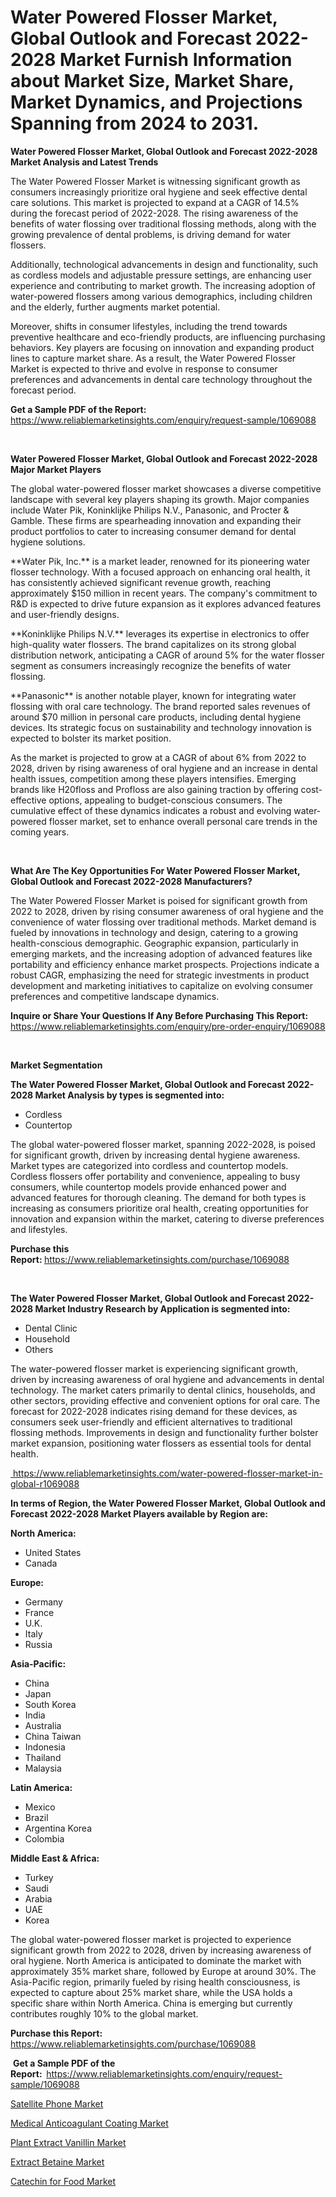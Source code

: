 <p><h1>Water Powered Flosser Market, Global Outlook and Forecast 2022-2028 Market Furnish Information about Market Size, Market Share, Market Dynamics, and Projections Spanning from 2024 to 2031.</h1></p><p><strong>Water Powered Flosser Market, Global Outlook and Forecast 2022-2028 Market Analysis and Latest Trends</strong></p>
<p><p>The Water Powered Flosser Market is witnessing significant growth as consumers increasingly prioritize oral hygiene and seek effective dental care solutions. This market is projected to expand at a CAGR of 14.5% during the forecast period of 2022-2028. The rising awareness of the benefits of water flossing over traditional flossing methods, along with the growing prevalence of dental problems, is driving demand for water flossers. </p><p>Additionally, technological advancements in design and functionality, such as cordless models and adjustable pressure settings, are enhancing user experience and contributing to market growth. The increasing adoption of water-powered flossers among various demographics, including children and the elderly, further augments market potential. </p><p>Moreover, shifts in consumer lifestyles, including the trend towards preventive healthcare and eco-friendly products, are influencing purchasing behaviors. Key players are focusing on innovation and expanding product lines to capture market share. As a result, the Water Powered Flosser Market is expected to thrive and evolve in response to consumer preferences and advancements in dental care technology throughout the forecast period.</p></p>
<p><strong>Get a Sample PDF of the Report:&nbsp;</strong> <a href="https://www.reliablemarketinsights.com/enquiry/request-sample/1069088?utm_campaign=1197&utm_medium=2&utm_source=Github&utm_content=ia&utm_term=11102024&utm_id=water-powered-flosser-market-global-outlook-and-forecast-2022-2028">https://www.reliablemarketinsights.com/enquiry/request-sample/1069088</a></p>
<p>&nbsp;</p>
<p><strong>Water Powered Flosser Market, Global Outlook and Forecast 2022-2028 Major Market Players</strong></p>
<p><p>The global water-powered flosser market showcases a diverse competitive landscape with several key players shaping its growth. Major companies include Water Pik, Koninklijke Philips N.V., Panasonic, and Procter & Gamble. These firms are spearheading innovation and expanding their product portfolios to cater to increasing consumer demand for dental hygiene solutions.</p><p>**Water Pik, Inc.** is a market leader, renowned for its pioneering water flosser technology. With a focused approach on enhancing oral health, it has consistently achieved significant revenue growth, reaching approximately $150 million in recent years. The company's commitment to R&D is expected to drive future expansion as it explores advanced features and user-friendly designs.</p><p>**Koninklijke Philips N.V.** leverages its expertise in electronics to offer high-quality water flossers. The brand capitalizes on its strong global distribution network, anticipating a CAGR of around 5% for the water flosser segment as consumers increasingly recognize the benefits of water flossing.</p><p>**Panasonic** is another notable player, known for integrating water flossing with oral care technology. The brand reported sales revenues of around $70 million in personal care products, including dental hygiene devices. Its strategic focus on sustainability and technology innovation is expected to bolster its market position.</p><p>As the market is projected to grow at a CAGR of about 6% from 2022 to 2028, driven by rising awareness of oral hygiene and an increase in dental health issues, competition among these players intensifies. Emerging brands like H20floss and Profloss are also gaining traction by offering cost-effective options, appealing to budget-conscious consumers. The cumulative effect of these dynamics indicates a robust and evolving water-powered flosser market, set to enhance overall personal care trends in the coming years.</p></p>
<p>&nbsp;</p>
<p><strong>What Are The Key Opportunities For Water Powered Flosser Market, Global Outlook and Forecast 2022-2028 Manufacturers?</strong></p>
<p><p>The Water Powered Flosser Market is poised for significant growth from 2022 to 2028, driven by rising consumer awareness of oral hygiene and the convenience of water flossing over traditional methods. Market demand is fueled by innovations in technology and design, catering to a growing health-conscious demographic. Geographic expansion, particularly in emerging markets, and the increasing adoption of advanced features like portability and efficiency enhance market prospects. Projections indicate a robust CAGR, emphasizing the need for strategic investments in product development and marketing initiatives to capitalize on evolving consumer preferences and competitive landscape dynamics.</p></p>
<p><strong>Inquire or Share Your Questions If Any Before Purchasing This Report:</strong> <a href="https://www.reliablemarketinsights.com/enquiry/pre-order-enquiry/1069088?utm_campaign=1197&utm_medium=2&utm_source=Github&utm_content=ia&utm_term=11102024&utm_id=water-powered-flosser-market-global-outlook-and-forecast-2022-2028">https://www.reliablemarketinsights.com/enquiry/pre-order-enquiry/1069088</a></p>
<p>&nbsp;</p>
<p><strong>Market Segmentation</strong></p>
<p><strong>The Water Powered Flosser Market, Global Outlook and Forecast 2022-2028 Market Analysis by types is segmented into:</strong></p>
<p><ul><li>Cordless</li><li>Countertop</li></ul></p>
<p><p>The global water-powered flosser market, spanning 2022-2028, is poised for significant growth, driven by increasing dental hygiene awareness. Market types are categorized into cordless and countertop models. Cordless flossers offer portability and convenience, appealing to busy consumers, while countertop models provide enhanced power and advanced features for thorough cleaning. The demand for both types is increasing as consumers prioritize oral health, creating opportunities for innovation and expansion within the market, catering to diverse preferences and lifestyles.</p></p>
<p><strong>Purchase this Report:&nbsp;</strong><a href="https://www.reliablemarketinsights.com/purchase/1069088?utm_campaign=1197&utm_medium=2&utm_source=Github&utm_content=ia&utm_term=11102024&utm_id=water-powered-flosser-market-global-outlook-and-forecast-2022-2028">https://www.reliablemarketinsights.com/purchase/1069088</a></p>
<p>&nbsp;</p>
<p><strong>The Water Powered Flosser Market, Global Outlook and Forecast 2022-2028 Market Industry Research by Application is segmented into:</strong></p>
<p><ul><li>Dental Clinic</li><li>Household</li><li>Others</li></ul></p>
<p><p>The water-powered flosser market is experiencing significant growth, driven by increasing awareness of oral hygiene and advancements in dental technology. The market caters primarily to dental clinics, households, and other sectors, providing effective and convenient options for oral care. The forecast for 2022-2028 indicates rising demand for these devices, as consumers seek user-friendly and efficient alternatives to traditional flossing methods. Improvements in design and functionality further bolster market expansion, positioning water flossers as essential tools for dental health.</p></p>
<p><a href="https://www.reliablemarketinsights.com/water-powered-flosser-market-in-global-r1069088?utm_campaign=1197&utm_medium=2&utm_source=Github&utm_content=ia&utm_term=11102024&utm_id=water-powered-flosser-market-global-outlook-and-forecast-2022-2028">&nbsp;https://www.reliablemarketinsights.com/water-powered-flosser-market-in-global-r1069088</a></p>
<p><strong>In terms of Region, the Water Powered Flosser Market, Global Outlook and Forecast 2022-2028 Market Players available by Region are:</strong></p>
<p>
    <p> <strong> North America: </strong>
        <ul>
            <li>United States</li>
            <li>Canada</li>
        </ul>
        </p> 
    <p> <strong> Europe: </strong>
        <ul>
            <li>Germany</li>
            <li>France</li>
            <li>U.K.</li>
            <li>Italy</li>
            <li>Russia</li>
        </ul>
        </p> 
    <p> <strong> Asia-Pacific: </strong>
        <ul>
            <li>China</li>
            <li>Japan</li>
            <li>South Korea</li>
            <li>India</li>
            <li>Australia</li>
            <li>China Taiwan</li>
            <li>Indonesia</li>
            <li>Thailand</li>
            <li>Malaysia</li>
        </ul>
        </p> 
    <p> <strong> Latin America: </strong>
        <ul>
            <li>Mexico</li>
            <li>Brazil</li>
            <li>Argentina Korea</li>
            <li>Colombia</li>
        </ul>
        </p> 
    <p> <strong> Middle East & Africa: </strong>
        <ul>
            <li>Turkey</li>
            <li>Saudi</li>
            <li>Arabia</li>
            <li>UAE</li>
            <li>Korea</li>
        </ul>
    </p>
    </p>
<p><p>The global water-powered flosser market is projected to experience significant growth from 2022 to 2028, driven by increasing awareness of oral hygiene. North America is anticipated to dominate the market with approximately 35% market share, followed by Europe at around 30%. The Asia-Pacific region, primarily fueled by rising health consciousness, is expected to capture about 25% market share, while the USA holds a specific share within North America. China is emerging but currently contributes roughly 10% to the global market.</p></p>
<p><strong>Purchase this Report: </strong><a href="https://www.reliablemarketinsights.com/purchase/1069088?utm_campaign=1197&utm_medium=2&utm_source=Github&utm_content=ia&utm_term=11102024&utm_id=water-powered-flosser-market-global-outlook-and-forecast-2022-2028">https://www.reliablemarketinsights.com/purchase/1069088</a></p>
<p>&nbsp;<strong>Get a Sample PDF of the Report:&nbsp;&nbsp;</strong><a href="https://www.reliablemarketinsights.com/enquiry/request-sample/1069088?utm_campaign=1197&utm_medium=2&utm_source=Github&utm_content=ia&utm_term=11102024&utm_id=water-powered-flosser-market-global-outlook-and-forecast-2022-2028">https://www.reliablemarketinsights.com/enquiry/request-sample/1069088</a></p>
<p><strong></strong></p>
<p><p><a href="https://issuu.com/reportprime-2/docs/satellite-phone-market-size-2030.pp_3f36f4893218e2?utm_campaign=1197&utm_medium=2&utm_source=Github&utm_content=ia&utm_term=11102024&utm_id=water-powered-flosser-market-global-outlook-and-forecast-2022-2028">Satellite Phone Market</a></p><p><a href="https://www.linkedin.com/pulse/medical-anticoagulant-coating-market-global-insights-sales-luwvc?utm_campaign=1197&utm_medium=2&utm_source=Github&utm_content=ia&utm_term=11102024&utm_id=water-powered-flosser-market-global-outlook-and-forecast-2022-2028">Medical Anticoagulant Coating Market</a></p><p><a href="https://www.linkedin.com/pulse/global-plant-extract-vanillin-market-opportunities-forecast-yqiqc?utm_campaign=1197&utm_medium=2&utm_source=Github&utm_content=ia&utm_term=11102024&utm_id=water-powered-flosser-market-global-outlook-and-forecast-2022-2028">Plant Extract Vanillin Market</a></p><p><a href="https://www.linkedin.com/pulse/top-trends-transforming-extract-betaine-market-2024-2031-s4poc?utm_campaign=1197&utm_medium=2&utm_source=Github&utm_content=ia&utm_term=11102024&utm_id=water-powered-flosser-market-global-outlook-and-forecast-2022-2028">Extract Betaine Market</a></p><p><a href="https://www.linkedin.com/pulse/global-catechin-food-market-pulse-trends-growth-analysis-2024-yyvvc?utm_campaign=1197&utm_medium=2&utm_source=Github&utm_content=ia&utm_term=11102024&utm_id=water-powered-flosser-market-global-outlook-and-forecast-2022-2028">Catechin for Food Market</a></p></p>